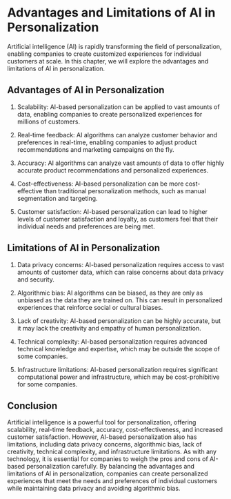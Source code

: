 Advantages and Limitations of AI in Personalization
===============================================================================================

Artificial intelligence (AI) is rapidly transforming the field of personalization, enabling companies to create customized experiences for individual customers at scale. In this chapter, we will explore the advantages and limitations of AI in personalization.

Advantages of AI in Personalization
-----------------------------------

1. Scalability: AI-based personalization can be applied to vast amounts of data, enabling companies to create personalized experiences for millions of customers.

2. Real-time feedback: AI algorithms can analyze customer behavior and preferences in real-time, enabling companies to adjust product recommendations and marketing campaigns on the fly.

3. Accuracy: AI algorithms can analyze vast amounts of data to offer highly accurate product recommendations and personalized experiences.

4. Cost-effectiveness: AI-based personalization can be more cost-effective than traditional personalization methods, such as manual segmentation and targeting.

5. Customer satisfaction: AI-based personalization can lead to higher levels of customer satisfaction and loyalty, as customers feel that their individual needs and preferences are being met.

Limitations of AI in Personalization
------------------------------------

1. Data privacy concerns: AI-based personalization requires access to vast amounts of customer data, which can raise concerns about data privacy and security.

2. Algorithmic bias: AI algorithms can be biased, as they are only as unbiased as the data they are trained on. This can result in personalized experiences that reinforce social or cultural biases.

3. Lack of creativity: AI-based personalization can be highly accurate, but it may lack the creativity and empathy of human personalization.

4. Technical complexity: AI-based personalization requires advanced technical knowledge and expertise, which may be outside the scope of some companies.

5. Infrastructure limitations: AI-based personalization requires significant computational power and infrastructure, which may be cost-prohibitive for some companies.

Conclusion
----------

Artificial intelligence is a powerful tool for personalization, offering scalability, real-time feedback, accuracy, cost-effectiveness, and increased customer satisfaction. However, AI-based personalization also has limitations, including data privacy concerns, algorithmic bias, lack of creativity, technical complexity, and infrastructure limitations. As with any technology, it is essential for companies to weigh the pros and cons of AI-based personalization carefully. By balancing the advantages and limitations of AI in personalization, companies can create personalized experiences that meet the needs and preferences of individual customers while maintaining data privacy and avoiding algorithmic bias.
